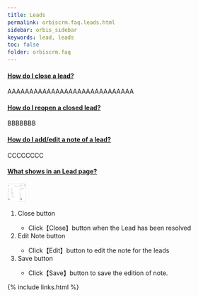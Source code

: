 ```yaml
---
title: Leads
permalink: orbiscrm.faq.leads.html
sidebar: orbis_sidebar
keywords: lead, leads
toc: false
folder: orbiscrm.faq
---
```


<div class="panel-group" id="accordion">
    <div class="panel panel-default">
        <div class="panel-heading">
            <h4 class="panel-title">
                <a class="noCrossRef accordion-toggle" data-toggle="collapse" data-parent="#accordion" href="#collapseOne">
                    How do I close a lead?
                </a>
            </h4>
        </div>
        <div id="collapseOne" class="panel-collapse collapse noCrossRef">
            <div class="panel-body">
                AAAAAAAAAAAAAAAAAAAAAAAAAAAAA
            </div>
        </div>
    </div>
    <!-- /.panel -->
    <div class="panel panel-default">
        <div class="panel-heading">
            <h4 class="panel-title">
                <a class="noCrossRef accordion-toggle" data-toggle="collapse" data-parent="#accordion" href="#collapseTwo">
                How do I reopen a closed lead?
                </a>
            </h4>
        </div>
        <div id="collapseTwo" class="panel-collapse collapse noCrossRef">
            <div class="panel-body">
                BBBBBBB
            </div>
        </div>
    </div>
    <!-- /.panel -->
    <div class="panel panel-default">
        <div class="panel-heading">
            <h4 class="panel-title">
                <a class="noCrossRef accordion-toggle" data-toggle="collapse" data-parent="#accordion" href="#collapseThree">
                How do I add/edit a note of a lead?
                </a>
            </h4>
        </div>
        <div id="collapseThree" class="panel-collapse collapse noCrossRef">
            <div class="panel-body">
                CCCCCCCC
            </div>
        </div>
    </div>
    <!-- /.panel -->
    <div class="panel panel-default">
        <div class="panel-heading">
            <h4 class="panel-title">
                <a class="noCrossRef accordion-toggle" data-toggle="collapse" data-parent="#accordion" href="#collapse4">
                What shows in an Lead page?
                </a>
            </h4>
        </div>
        <div id="collapse4" class="panel-collapse collapse noCrossRef">
            <div class="panel-body">
                <img src="/images/enquiry.png" alt="Lead" height="42" width="42"><br>
                <ol>
                    <li>Close button</li>
                    <ul>
                        <li>
                            Click【Close】button when the Lead has been resolved
                        </li>
                    </ul>
                    <li>Edit Note button</li>
                    <ul>
                        <li>
                            Click【Edit】button to edit the note for the leads
                        </li>
                    </ul>
                    <li>Save button</li>
                    <ul>
                        <li>
                            Click【Save】button to save the edition of note.
                        </li>
                    </ul>
                </ol>
            </div>
        </div>
    </div>
    <!-- /.panel -->
</div>
<!-- /.panel-group -->

{% include links.html %}
